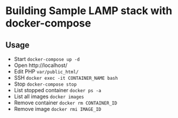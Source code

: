 # Building Sample LAMP stack with docker-compose

## Usage
- Start `docker-compose up -d`
- Open http://localhost/
- Edit PHP `var/public_html/`
- SSH `docker exec -it CONTAINER_NAME bash`
- Stop `docker-compose stop`
- List stopped container `docker ps -a`
- List all images `docker images`
- Remove container `docker rm CONTAINER_ID`
- Remove image `docker rmi IMAGE_ID`
